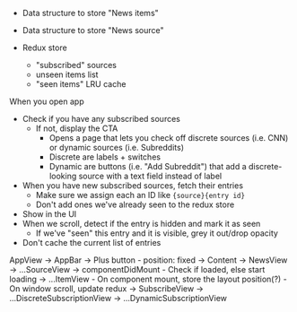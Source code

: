 - Data structure to store "News items"
- Data structure to store "News source"

- Redux store
  - "subscribed" sources
   - unseen items list
  - "seen items" LRU cache


When you open app
  - Check if you have any subscribed sources
    - If not, display the CTA
      - Opens a page that lets you check off discrete sources (i.e. CNN) or dynamic sources (i.e. Subreddits)
      - Discrete are labels + switches
      - Dynamic are buttons (i.e. "Add Subreddit") that add a discrete-looking source with a text field instead of label
  - When you have new subscribed sources, fetch their entries
    - Make sure we assign each an ID like `{source}{entry id}`
    - Don't add ones we've already seen to the redux store
  - Show in the UI
  - When we scroll, detect if the entry is hidden and mark it as seen
    - If we've "seen" this entry and it is visible, grey it out/drop opacity
  - Don't cache the current list of entries

AppView
  -> AppBar
    -> Plus button
    - position: fixed
  -> Content
    -> NewsView
      -> ...SourceView
        -> componentDidMount
          - Check if loaded, else start loading
        -> ...ItemView
          - On component mount, store the layout position(?)
      - On window scroll, update redux
    -> SubscribeView
      -> ...DiscreteSubscriptionView
      -> ...DynamicSubscriptionView
